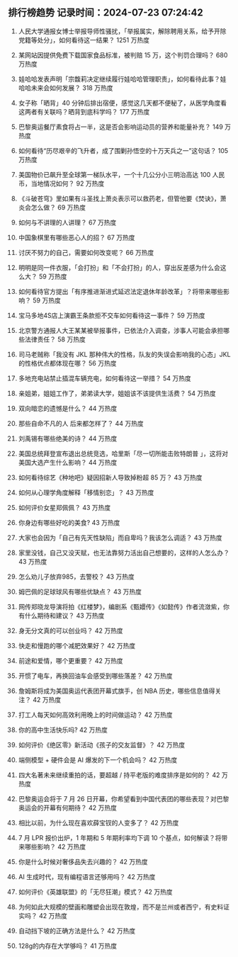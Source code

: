 
## 排行榜趋势 记录时间：2024-07-23 07:24:42
  
  1. 人民大学通报女博士举报导师性骚扰，「举报属实，解除聘用关系，给予开除党籍等处分」，如何看待这一结果？ 1251 万热度
    
  2. 某网站因提供免费下载国家食品标准，被判赔 15 万，这个判罚合理吗？ 680 万热度
    
  3. 娃哈哈发表声明「宗馥莉决定继续履行娃哈哈管理职责」，如何看待此事？娃哈哈未来会如何发展？ 318 万热度
    
  4. 女子称「晒背」40 分钟后排出宿便，感觉这几天都不便秘了，从医学角度看这两者有关联吗？晒背到底科学吗？ 177 万热度
    
  5. 巴黎奥运餐厅素食将占一半，这是否会影响运动员的营养和能量补充？ 149 万热度
    
  6. 如何看待“历尽艰辛的飞升者，成了围剿孙悟空的十万天兵之一”这句话？ 105 万热度
    
  7. 美国物价已飙升至全球第一梯队水平，一个十几公分小三明治高达 100 人民币，当地情况如何？ 92 万热度
    
  8. 《斗破苍穹》里如果有斗圣找上萧炎表示可以救药老，但管他要《焚诀》，萧炎会怎么做？ 69 万热度
    
  9. 如何与不讲理的人讲理？ 67 万热度
    
  10. 中国象棋里有哪些恶心人的招？ 67 万热度
    
  11. 讨厌不努力的自己，需要如何改变呢？ 66 万热度
    
  12. 明明是同一件衣服，「会打扮」和「不会打扮」的人，穿出反差感为什么会这么大？ 59 万热度
    
  13. 如何看待官方提出「有序推进渐进式延迟法定退休年龄改革」？将带来哪些影响？ 59 万热度
    
  14. 宝马多地4S店上演霸王条款拒不交车如何看待这一事件？ 59 万热度
    
  15. 北京警方通报人大王某某被举报事件，已依法介入调查，涉事人可能会承担哪些法律责任？ 58 万热度
    
  16. 司马老贼称「我没有 JKL 那种伟大的性格，队友的失误会影响我的心态」JKL 的性格优点都体现在哪？ 56 万热度
    
  17. 多地充电站禁止插混车辆充电，如何看待这一举措？ 54 万热度
    
  18. 亲姐弟，姐姐工作了，弟弟读大学，姐姐该不该提供生活费？ 54 万热度
    
  19. 双向暗恋的遗憾是什么？ 44 万热度
    
  20. 那些自命不凡的人 后来都怎样了？ 44 万热度
    
  21. 刘禹锡有哪些绝美的诗？ 44 万热度
    
  22. 美国总统拜登宣布退出总统竞选，哈里斯「尽一切所能击败特朗普 」，这将对美国大选产生什么影响？ 44 万热度
    
  23. 如何看待综艺《种地吧》疑因招新人导致掉粉超 85 万？ 43 万热度
    
  24. 如何从心理学角度解释「移情别恋」？ 43 万热度
    
  25. 如何评价女星郑佩佩？ 43 万热度
    
  26. 你身边有哪些好吃的美食? 43 万热度
    
  27. 大家也会因为「自己有先天性缺陷」而自卑吗？我该怎么调适？ 43 万热度
    
  28. 家里没钱，自己又没天赋，也无法靠努力活出自己想要的，这样的人怎么办？ 43 万热度
    
  29. 怎么劝儿子放弃985，去警校？ 43 万热度
    
  30. 姆巴佩的足球球风有哪些优缺点？ 43 万热度
    
  31. 网传郑晓龙导演将拍《红楼梦》，编剧系《甄嬛传》《如懿传》作者流潋紫，你有什么期待和建议？ 43 万热度
    
  32. 身无分文真的可以创业吗？ 42 万热度
    
  33. 快走和慢跑的哪个减肥效果好？ 42 万热度
    
  34. 前途和爱情，哪个更重要？ 42 万热度
    
  35. 开惯了电车，再换回油车会感受到哪些落差？ 42 万热度
    
  36. 詹姆斯将成为美国奥运代表团开幕式旗手，创 NBA 历史，哪些信息值得关注？ 42 万热度
    
  37. 打工人每天如何高效利用晚上的时间做运动？ 42 万热度
    
  38. 你的高中生活快乐吗? 42 万热度
    
  39. 如何评价《绝区零》新活动《孩子的交友监督》？ 42 万热度
    
  40. 端侧模型 + 硬件会是 AI 爆发的下一个机会吗？ 42 万热度
    
  41. 四大名著未来继续重拍的话，要超越 / 持平老版的难度排序是如何的？ 42 万热度
    
  42. 巴黎奥运会将于 7 月 26 日开幕，你希望看到中国代表团的哪些表现？对巴黎奥运会的开幕有何期待？ 42 万热度
    
  43. 相比以前，为什么现在喜欢薛宝钗的人变多了？ 42 万热度
    
  44. 7 月 LPR 报价出炉，1 年期和 5 年期利率均下调 10 个基点，如何解读？将带来哪些影响？ 42 万热度
    
  45. 你是什么时候对奢侈品失去兴趣的？ 42 万热度
    
  46. AI 生成时代，现有编程语言还够用吗？ 42 万热度
    
  47. 如何评价《英雄联盟》的「无尽狂潮」模式？ 42 万热度
    
  48. 为何如此大规模的壁画和雕塑会出现在敦煌，而不是兰州或者西宁，有史料证实吗？ 42 万热度
    
  49. 自动挡下坡的正确方法是什么？ 42 万热度
    
  50. 128g的内存在大学够吗？ 41 万热度
    